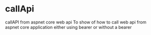 # callApi
callAPI from aspnet core web api
To show of how to call web api from aspnet core application either using bearer or without a bearer
